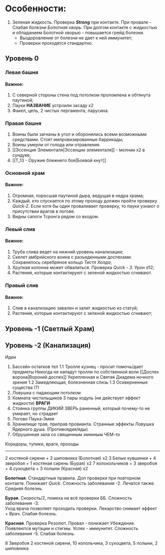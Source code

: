 # Особенности:
1. Зеленая жидкость. Проверка ***Strong*** при контакте. При провале - Слабая болезни *Болотная хворь*.  При долгом контакте с жидкостью и обладанием Болотной хворью - повышается грейд болезни.
   * Выздоровление от болезни не дает к ней иммунитет;
   * Проверки проходятся стандартно.
## Уровень  0

### Левая башня
#### Важное: 
1. С северной стороны стена под потолком проломлена и обтянута паутиной;
2. Пауки **НАЗВАНИЕ** устроили засаду х2
3. Факел, цепь, 2 чистых пергамента, парусина.

### Правая башня
1. Воины были загнаны в угол и оборонялись всеми возможными средствами. Стоят импровизированные баррикады;
2. Воины умерли от голода или отравления.
3. [[Эссенция Элементаля|Эссенции элементаля]] - молнии х2 в сундуке;
4. [[Т_13 - Оружие ближнего боя|Боевой кнут]]

### Основной храм
#### Важное: 
1. Огромная, поросшая паутиной дыра, ведущая в недра храма;
2. Каждый, кто спускается по этому проходу должен пройти проверку *Quick-2*.  Если хотя бы один проваливает проверку, то пауки узнают о присутствии врагов в логове.
3. Видны сапоги Тсронга рядом со входом.

### Левый слив
#### Важное: 
1. Труба слива ведет на нижний уровень канализации;
2. Скелет амбрийского воина с разъеденными доспехами. Сохранилось серебряное кольцо *Тистл Холда*;
3. Хрупкая колонна может обвалиться. Проверка *Quick - 3*. Урон d12;
4. Растения, которые контактируют с зеленой жидкостью сгнивают.
### Правый слив
#### Важное: 
1. Слив в канализацию завален и залит жидкостью из статуй;
2. Растения, которые контактируют с зеленой жидкостью сгнивают;

## Уровень -1 (Светлый Храм)
## Уровень -2 (Канализация)

Идеи 
1. Бассейн остатков тел 
   1.1 Тролле кузнец - просит помочь/дает предметы
	   Никогда не нападут тролли по собственной воли
	   [[Доспех ворона|Вороний доспех]] Укрепленная и Святая
	   Диадема ночного зрения
   1.2 Замедляющая, болезненная слизь
   1.3 Оскверненные существа (?)
2. Ловушка с падающим потолком
3. Комната чистильщиков 3 пары ходуль (не действует эффект жидкости) **ВРАГИ**
4. Стоянка группы ДИКИЙ ЗВЕРЬ раненный, который почему-то не умирает, но страдает
5. Логово Паука-Змея
6. Хранилище трав, приправ провианта. Странные эффекты Ловушка Ядерного душа. (Противоядия/яды)
7. Обрушенная зала со священным змеиным ЧЕМ-то

Коридоры, тупики, враги, проходы

---
2 костяной сирени + 3 шиповника  (Болотная) х2
3 Белые кувшинки + 4 зверобоя + 1 костяная сирень (Бурая) х2
7 колокольчиков + 3 зверобоя + 4 сухоцвета + 3 полыни (Красная) х2

**Болотная**. Стандартные правила. Доп проверки при повторном контакте. Понижает *Quick*. Сложность заболевания -2. Лечатся также. Средняя болезнь.  
  
**Бурая**. Скорость/2, помеха на всё проверки ББ. Сложность заболевания -3.  
Уход врача позволяет проходить проверки. Лекарство снимает эффект + Врач. Слабая болезнь.  
  
**Красная**. Проверка Резолют. Провал - понижает Убеждение. Появляются мутации и стигмы. Успех - иммунитет. Сложность заболевания -5. Слабая болезнь.

8 Зверобоя
2 костяной сирени, 10 колольчика, 3 сухоцвета, 5 полыни, 2 шиповника